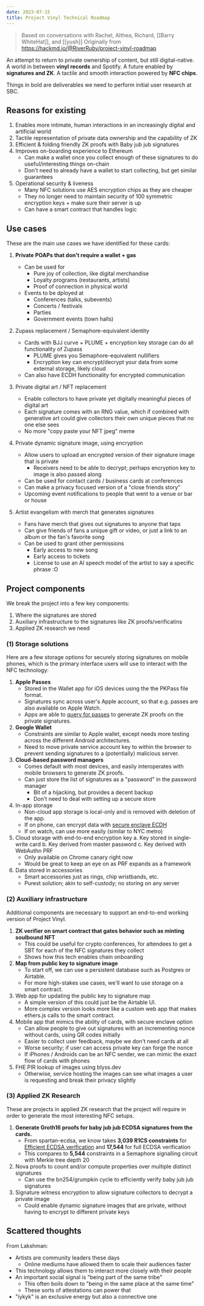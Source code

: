 ```yaml
---
date: 2023-07-15
title: Project Vinyl Technical Roadmap
---
```

> Based on conversations with Rachel, Althea, Richard, [[Barry WhiteHat]], and [[yush]]
> Originally from https://hackmd.io/@RiverRuby/project-vinyl-roadmap

An attempt to return to private ownership of content, but still digital-native. A world in between **vinyl records** and Spotify. A future enabled by **signatures and ZK**. A tactile and smooth interaction powered by **NFC chips**.

Things in bold are deliverables we need to perform initial user research at SBC.

## Reasons for existing
1. Enables more intimate, human interactions in an increasingly digital and artificial world
2. Tactile representation of private data ownership and the capability of ZK
3. Efficient & folding friendly ZK proofs with Baby jub jub signatures
4. Improves on-boarding experience to Ethereum
    - Can make a wallet once you collect enough of these signatures to do useful/interesting things on-chain
    - Don't need to already have a wallet to start collecting, but get similar guarantees
5. Operational security & liveness
    - Many NFC solutions use AES encryption chips as they are cheaper
    - They no longer need to maintain security of 100 symmetric encryption keys + make sure their server is up
    - Can have a smart contract that handles logic


## Use cases
These are the main use cases we have identified for these cards:

1. **Private POAPs that don't require a wallet + gas**
    - Can be used for
        - Pure joy of collection, like digital merchandise
        - Loyalty programs (restaurants, artists)
        - Proof of connection in physical world
    - Events to be dployed at
        - Conferences (talks, subevents)
        - Concerts / festivals
        - Parties
        - Government events (town halls)

2. Zupass replacement / Semaphore-equivalent identity
    - Cards with BJJ curve + PLUME + encryption key storage can do all functionality of Zupass
        - PLUME gives you Semaphore-equivalent nullifiers
        - Encryption key can encrypt/decrypt your data from some external storage, likely cloud
    - Can also have ECDH functionality for encrypted communication

3. Private digital art / NFT replacement
    - Enable collectors to have private yet digitally meaningful pieces of digital art
    - Each signature comes with an RNG value, which if combined with generative art could give collectors their own unique pieces that no one else sees
    - No more "copy paste your NFT jpeg" meme
4. Private dynamic signature image, using encryption
    - Allow users to upload an encrypted version of their signature image that is private
        - Receivers need to be able to decrypt; perhaps encryption key to image is also passed along
    - Can be used for contact cards / business cards at conferences
    - Can make a privacy focused version of a "close friends story"
    - Upcoming event notifications to people that went to a venue or bar or house
5. Artist evangelism with merch that generates signatures
    - Fans have merch that gives out signatures to anyone that taps
    - Can give friends of fans a unique gift or video, or just a link to an album or the fan's favorite song
    - Can be used to grant other permissions
        - Early access to new song
        - Early access to tickets
        - License to use an AI speech model of the artist to say a specific phrase :O

## Project components

We break the project into a few key components: 
1. Where the signatures are stored
2. Auxiliary infrastructure to the signatures like ZK proofs/verificatins
3. Applied ZK research we need


### (1) Storage solutions

Here are a few storage options for securely storing signatures on mobile phones, which is the primary interface users will use to interact with the NFC technology:

1. **Apple Passes**
   - Stored in the Wallet app for iOS devices using the the PKPass file format.
   - Signatures sync across user's Apple account, so that e.g. passes are also available on Apple Watch.
   - Apps are able to [query for passes](https://developer.apple.com/documentation/passkit/pkpasslibrary/1617109-passes) to generate ZK proofs on the private signatures.
2. **Google Wallet**
   - Constraints are similar to Apple wallet, except needs more testing across the different Android architectures.
   - Need to move private service account key to within the browser to prevent sending signatures to a (potentially) malicious server.
3. **Cloud-based password managers**
   - Comes default with most devices, and easily interoperates with mobile browsers to generate ZK proofs.
   - Can just store the list of signatures as a "password" in the password manager
       - Bit of a hijacking, but provides a decent backup
       - Don't need to deal with setting up a secure store
4. In-app storage
   - Non-cloud app storage is local-only and is removed with deletion of the app.
   - If on phone, can encrypt data with [secure enclave ECDH](https://developer.apple.com/documentation/cryptokit/secureenclave/p256/keyagreement)
   - If on watch, can use more easily (similar to NYC metro)
5. Cloud storage with end-to-end encryption key
   a. Key stored in single-write card
   b. Key derived from master password
   c. Key derived with WebAuthn PRF
      - Only available on Chrome canary right now
      - Would be great to keep an eye on as PRF expands as a framework
6. Data stored in accessories
   - Smart accessories just as rings, chip wristbands, etc.
   - Purest solution; akin to self-custody; no storing on any server


### (2) Auxiliary infrastructure

Additional components are necessary to support an end-to-end working version of Project Vinyl.

1. **ZK verifier on smart contract that gates behavior such as minting soulbound NFT**
   - This could be useful for crypto conferences, for attendees to get a SBT for each of the NFC signatures they collect
   - Shows how this tech enables chain onboarding
2. **Map from public key to signature image**
   - To start off, we can use a persistent database such as Postgres or Airtable.
   - For more high-stakes use cases, we'll want to use storage on a smart contract.
3. Web app for updating the public key to signature map
   - A simple version of this could just be the Airtable UI.
   - More complex version looks more like a custom web app that makes ethers.js calls to the smart contract.
4. Mobile app that mimics the ability of cards, with secure enclave option
    - Can allow people to give out signatures with an incrementing nonce without cards, using QR codes initially
    - Easier to collect user feedback, maybe we don't need cards at all
    - Worse security; if user can access private key can forge the nonce
    - If iPhones / Androids can be an NFC sender, we can mimic the exact flow of cards with phones
5. FHE PIR lookup of images using blyss.dev
    - Otherwise, service hosting the images can see what images a user is requesting and break their privacy slightly 


### (3) Applied ZK Research
These are projects in applied ZK research that the project will require in order to generate the most interesting NFC setups.

1. **Generate Groth16 proofs for baby jub jub ECDSA signatures from the cards.**
    * From spartan-ecdsa, we know takes **3,039 R1CS constraints** for [Efficient ECDSA verification](https://personaelabs.org/posts/efficient-ecdsa-1/) and **17,544** for full ECDSA verification
    * This compares to **5,544** constraints in a Semaphore signalling circuit with Merkle tree depth 20
2. Nova proofs to count and/or compute properties over multiple distinct signatures
    * Can use the bn254/grumpkin cycle to efficiently verify baby jub jub signatures
3. Signature witness encryption to allow signature collectors to decrypt a private image
    * Could enable dynamic signature images that are private, without having to encrypt to different private keys


## Scattered thoughts

From Lakshman:
- Artists are community leaders these days
    - Online mediums have allowed them to scale their audiences faster
- This technology allows them to interact more closely with their people
- An important social signal is "being part of the same tribe"
    - This often boils down to "being in the same place at the same time"
    - These sorts of attestations can power that
- "iykyk" is an exclusive energy but also a connective one
